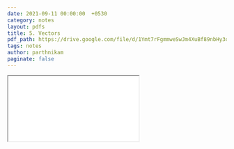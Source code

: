```yaml
---
date: 2021-09-11 00:00:00  +0530
category: notes
layout: pdfs
title: 5. Vectors
pdf_path: https://drive.google.com/file/d/1Ymt7rFgmmweSwJm4XuBf89nbHy3qFAVC/preview?usp=sharing
tags: notes
author: parthnikam
paginate: false
---
```


<iframe class="embed-pdf" src="{{ page.pdf_path }}#toolbar=0" seamless="seamless" scrolling="no" style="overflow:hidden"></iframe>
